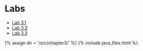 # Labs
* [Lab 3.1](lab3-1.md)
* [Lab 3.2](lab3-2.md)
* [Lab 3.3](lab3-3.md)

{% assign dir = '/src/chapter3/' %}
{% include java_files.html %}



